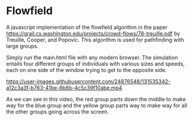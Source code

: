# Flowfield
A javascript implementation of the flowfield algorithm in the paper https://grail.cs.washington.edu/projects/crowd-flows/78-treuille.pdf by Treuille, Cooper, and Popovic. This algorithm is used for pathfinding with large groups. 
 
Simply run the main.html file with any modern browser. 
The simulation entails four different groups of individuals with various sizes and speeds, each on one side of the window trying to get to the opposite side.

https://user-images.githubusercontent.com/24876548/131535342-a12c3a3f-b763-41be-8b8b-4c5c39f10abe.mp4

As we can see in this video, the red group parts down the middle to make way for the blue group and the yellow group parts way to make way for all the other groups going across the screen.
